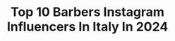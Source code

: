 ---
title: Top 10 Barbers Instagram Influencers In Italy In 2024
description: >-
  Find top barbers Instagram influencers in Italy in 2024. Most popular hashtags: #barbershop #barber #barbero #barberia.
platform: Instagram
hits: 102
text_top: Discover the best Instagram accounts on inBeat.
text_bottom: Our database aggregates 102 Instagram influencers like this in Italy for you to collaborate.
profiles:
  - username: "marcoencre"
    fullname: >-
      Marco Pepe
    bio: >-
      Hardpainting abstract surreal tattoo @encretattoo Napoli Pro team @barber_dts @eternalink @tatsoul @criticaltattoosupply 📧 marcopepetattoo@gmail.com
    location: "Italy"
    followers: 211129
    engagement: 436
    commentsToLikes: 0.024850
    id: ck55pf5w7afge0i11uxw7bhuo
    verified: false
    hashtags: "#abstract, #abstracttattoo, #abstractart, #avantgarde"
  - username: "alessiobuccheri"
    fullname: >-
      •𝑻𝑯𝑬 𝑩𝑨𝑹𝑩𝑬𝑹💈
    bio: >-
      • PRENOTAZIONE: 3517679589 • 𝕊𝕡𝕠𝕟𝕤𝕠𝕣: @panasonicbarberproitaly • Ambassador of: @tonsor1951 •📍🇮🇹TORINO🇮🇹 via elba 24 •💈ⓎⓄ ⓈⓄⓎ ⒺⓁ ⒷⒶⓇⒷⒺⓇ💈
    location: "Italy"
    followers: 48878
    engagement: 46
    commentsToLikes: 0.112658
    id: ck8ta40mgqdzm0j7858nor7jt
    verified: false
    hashtags: "#barberia, #grooming, #torino, #panasonicbarber"
  - username: "francesco.amoroso_barber"
    fullname: >-
      ● HAIR LOVING
    bio: >-
      ●BARBER ✂💈 💈BARBER EDUCATOR @hair_loving_accademy BARBER BATTLE 🏆 COPPA ITALIA BES 🏆BARBER IN THE CAGE🏆 🌏ITALY, NAPOLI 👤FB: Francesco Amoroso Barber
    location: "Italy"
    followers: 20346
    engagement: 153
    commentsToLikes: 0.035473
    id: ck135g51018xl0i19ypx876j0
    verified: false
    hashtags: "#hair, #sfumazor, #hairman, #men"
  - username: "octavianbarber"
    fullname: >-
      Octavian Gabriel ✪
    bio: >-
      • Barber 20 years • Fashion 📍Cluj, Romania 👣Started by the traveler ✉️DM me for collabs and look and learn(haircut) • Video youtube⤵️
    location: "Italy"
    followers: 7614
    engagement: 593
    commentsToLikes: 0.016769
    id: ck8t3b8nf2m1p0j78xc0dlarh
    verified: false
    hashtags: "#fade, #barberlife, #barbersinctv, #fadegame"
  - username: "giovannimoscamuscaredd"
    fullname: >-
      Giovanni Mosca
    bio: >-
      Dancer and teacher🕺🏾@laisla_cubana🇨🇺 Founder of @dalemami_officialparty 🔥 💈Hair Stylist\Barber 💇🏻‍♂️ Funct.Training🏋🏻‍♂️ 26 y.o. 📍Crispiano,TA🇮🇹 FB⬇️
    location: "Italy"
    followers: 4261
    engagement: 934
    commentsToLikes: 0.037931
    id: ckf5xlue5w4mu0j23yamror7j
    verified: false
    hashtags: "#blueeyeshadow, #salsadancing, #greenearth, #salsadancer"
  - username: "fontana.life"
    fullname: >-
      Patrick Fontana
    bio: >-
      |Founder and Barber of 💈@donclassico_barbershop ⚓⚔ | Based in Switzerland | From PORTO 🔵⚪ @dianaliyah💙 @carlosfs22 🏋🏻‍♂️💪
    location: "Italy"
    followers: 13119
    engagement: 432
    commentsToLikes: 0.014582
    id: ck5q8q5rg7g4z0i11mx5kd79o
    verified: false
    hashtags: "#love, #switzerland, #toptags, #2021"
  - username: "ali.moono"
    fullname: >-
      ALI [MOONO]  علی مونو
    bio: >-
      رویاهامو با صدای قیچی به واقعیت تبدیل میکنم‌ pege estori: @ali.moono.story CELEBRITY/BARBER
    location: "Italy"
    followers: 8101
    engagement: 1450
    commentsToLikes: 0.141496
    id: ckapaoulywwic0i78hocxn7sl
    verified: false
    hashtags: "#alimoono, #kord, #eshq, #explore"
  - username: "lucci_luca"
    fullname: >-
      LUCA LUCCI
    bio: >-
      @italianink_barbershop_tattoo @banditi.curvasudmilano
    location: "Italy"
    followers: 47811
    engagement: 2351
    commentsToLikes: 0.020289
    id: ck15q1qsi0okk0i19n27pue5j
    verified: false
    hashtags: "#milanismo, #curvasudmilano, #intermerda, #joker"
  - username: "abc_axel_barber_comolli"
    fullname: >-
      💈𝐀𝐗𝐄𝐋 𝐁𝐀𝐑𝐁𝐄𝐑 𝐂𝐎𝐌𝐎𝐋𝐋𝐈 𝐀𝐁𝐂
    bio: >-
      • 𝐅𝐎𝐔𝐍𝐃𝐄𝐑 : @la_barberia_di_imperia • AMBASSADOR : @dellaquilascissors_official • 𝐁𝐑𝐀𝐍𝐃 𝐏𝐋𝐀𝐘𝐄𝐑 : @barber_mind_officialpage Prenota :
    location: "Italy"
    followers: 56165
    engagement: 139
    commentsToLikes: 0.012891
    id: ck6ubn3cpajvv0j71uknjusg3
    verified: false
    hashtags: "#barber, #sanremo, #tutorial, #hairstyle"
  - username: "davide_greco_barber"
    fullname: >-
      Davide Greco
    bio: >-
      📍Trapani💈 📍Marsala💈 Official ambassador @aircloud.plus Per prenotare il tuo TAGLIO ✂️ link in Bio🔽 Manager 👨‍💼 @fabriziofichera7
    location: "Italy"
    followers: 829990
    engagement: 74
    commentsToLikes: 0.008340
    id: ck0vvtvdrqqxt0i19ocvmwbul
    verified: false
    hashtags: "#ink, #barbershop, #hair, #menfashion"
---